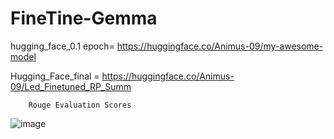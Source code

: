 # FineTine-Gemma

hugging_face_0.1 epoch= https://huggingface.co/Animus-09/my-awesome-model

Hugging_Face_final = https://huggingface.co/Animus-09/Led_Finetuned_RP_Summ


        Rouge Evaluation Scores

![image](https://github.com/Mallikarjunreddy3015/Text_Summ_Finetuning-LLUMOAI/assets/81563306/280f5eb8-dab2-44e6-b6aa-a1d9dd0e9e0d)
